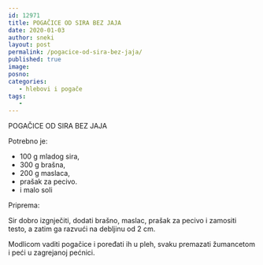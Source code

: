 ```yaml
---
id: 12971
title: POGAČICE OD SIRA BEZ JAJA
date: 2020-01-03
author: sneki
layout: post
permalink: /pogacice-od-sira-bez-jaja/
published: true
image: 
posno: 
categories:
   - hlebovi i pogače
tags:
   -
---
```

POGAČICE OD SIRA BEZ JAJA

Potrebno je:

* 100 g mladog sira,
* 300 g brašna,
* 200 g maslaca,
* prašak za pecivo.
* i malo soli

Priprema:

Sir dobro izgnječiti, dodati brašno, maslac, prašak za pecivo i zamositi testo, a zatim ga razvući na debljinu
od 2 cm. 

Modlicom vaditi pogačice i poređati ih u pleh, svaku premazati žumancetom i peći u zagrejanoj pećnici.



  

